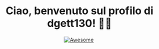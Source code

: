 <h1 align='center'> 
  Ciao, benvenuto sul profilo di dgett130! 🧑‍💻
</h1>

<div align="center" markdown="1">
    
[![Awesome](https://cdn.rawgit.com/sindresorhus/awesome/d7305f38d29fed78fa85652e3a63e154dd8e8829/media/badge.svg)](https://github.com/sindresorhus/awesome)&#160;

</div>
